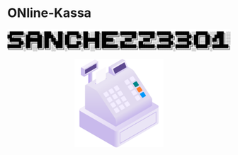 <p align="center">
  <h1>ONline-Kassa</h1>
</p>

<p align="center">
  <img src="sanchezz3301.png">
</p>

<p align="center">
  <img src="logo.png"  height="200px" weight="200px">
</p>

